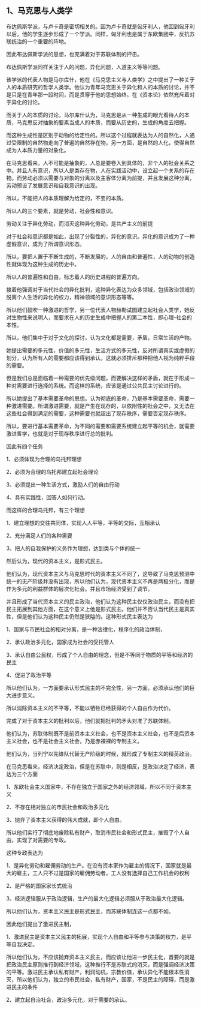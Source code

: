 <h2>1、马克思与人类学</h2><p data-pid="PWrNZ7I6">布达佩斯学派，与卢卡奇是密切相关的。因为卢卡奇就是匈牙利人，他回到匈牙利以后，他的学生逐步形成了一个学派。同样，匈牙利也是属于东欧集团中，反抗苏联统治的一个重要的阵地。</p><p data-pid="S8AYHHnY">因此布达佩斯学派的思想，也充满着对于苏联体制的抨击。</p><p data-pid="Aw_uHKck">布达佩斯学派同样关注于人的问题，异化问题，人道主义等等问题。</p><p data-pid="l0fOnwXI">该学派的代表人物是马尔库什，他在《马克思主义与人类学》之中提出了一种关于人的本质研究的哲学人类学。他认为青年马克思关于异化和人的本质的讨论，并不是只是在青年那一段时间，而是贯穿于他的思想始终。在《资本论》依然充斥着对于异化的讨论。</p><p data-pid="w79X6hN1">而关于人的本质的讨论，马尔库什认为，马克思是从一种生成的眼光看待人的本质，马克思反对抽象的要素当成人的本质，而要从历史的，生成的角度去把握。</p><p data-pid="IRWewWhy">而这种生成性是区别于动物的给定性的。所以这个过程就表达为人的自然化，人通过受限制的自然物走向了普遍的自然存在物，另一方面，是自然的人化，使得自然成为人本质力量的对象化。</p><p data-pid="gimn5Tpp">在马克思看来，人不可能是抽象的，人总是要卷入到具体的，非个人的社会关系之中。并且人有意识，所以人是类存在物，人在实践活动中，设立起一个关系的存在物。而劳动必须以需要与对象的分离以及主客体分离为前提，并且发展这种分离，劳动预设了发展意识和自我意识的出现。</p><p data-pid="8egtwQpJ">所以，不能把人的本质理解为给定的，不变的本质。</p><p data-pid="9lHv1EDE">所以人的三个要素，就是劳动，社会性和意识。</p><p data-pid="ahUbFx-l">劳动关注于异化劳动，而消灭这种异化劳动，是共产主义的前提</p><p data-pid="9FdbR2W5">对于社会和意识都是如此，出现了分裂性的，异化的意识。异化的意识成为了一种虚假意识，成为了所谓意识形态。</p><p data-pid="SOhMui9m">所以，要把人置于不断生成的，不断发展的，人的自由和普遍性，人的动物的创造性就体现为这种生成的历史中。</p><p data-pid="Q-jA7aE7">所以人的普遍性和自由，标志着人的历史进程的普遍方向。</p><p data-pid="HHGVVMMI">接着他强调对于当代社会的异化批判，这种异化表达为众多领域，包括政治领域的脱离个人生活的异化的权力，精神领域的意识形态等等。</p><p data-pid="S0mfu6tC">所以他们鼓吹一种激进的哲学，另一位代表人物赫勒试图建立起社会人类学，她反对生物性来说明人，而要求在人的历史生成中把握人的第二本性，即心理-社会的本性。</p><p data-pid="bL7liFN6">所以，他们集中于对于文化的探讨，认为文化都是需要，矛盾，日常生活的产物。</p><p data-pid="RytxvMah">她提出需要的多元性，价值的多元性，生活方式的多元性，反对所谓真实或虚假的划分，认为所有人的需要都应该得到承认。这就必须排斥那种把他人视为纯粹手段的需要。</p><p data-pid="baLgFIBH">但是我们总是面临着一种需要的优先级问题，而要解决这样的矛盾，就在于形成一种对需要进行选择的系统。而这样的系统，应该是通过公共民主讨论进行的。</p><p data-pid="4EPQk9Hu">所以她提出了基本需要革命的思想。认为彻底的革命，乃是基本需要革命，需要一种激进需要。所谓激进需要，就是产生在现存的，以依附性的社会之中，又无法在这些社会得到满足的需要，这种需要也就超出了现存秩序，需要否定现存秩序。</p><p data-pid="vTBHXR8o">所以，要进行基本需要革命，为不同的需要和需要系统建立起平等的机会，就需要激进哲学，也就是对于现存秩序进行总的批判。</p><p data-pid="VbRTcrh2">因此有四个任务</p><p data-pid="w0MEHC1N">1、必须体现为合理的乌托邦理想</p><p data-pid="aB1vq49i">2、必须为合理的乌托邦建立起社会理论</p><p data-pid="VyNUq5mq">3、必须提出一种生活方式，激励人们的自由行动</p><p data-pid="QRhornnB">4、具有实践性，回答人如何行动。</p><p data-pid="G3c4b3yy">而这样的合理乌托邦，有三个理想</p><p data-pid="W4kaPtSa">1、建立理想的交往共同体，实现人人平等，平等的交际，互相承认</p><p data-pid="sNl1Es-A">2、充分满足人们的各种需要</p><p data-pid="x_cGg20i">3、把人的自我保护的义务作为理想，达到类与个体的统一</p><p data-pid="uqb8KhVA">然后认为，现代的资本主义，是形式民主。</p><p data-pid="fLJ5HBb6">他们认为，现代资本主义与马克思时代的资本主义不同了，这导致了马克思预测中统一的无产阶级并没有出现，所以他们认为，现代资本主义不再是两极分化，而是作为多元的利益群体的层次化社会。并且市场经济受到了调节。</p><p data-pid="eJc_eKuB">并且形成了当代资本主义的民主政治，他们认为这种民主仅仅政治民主，而没有把民主拓展到其他方面，在这个意义上他是形式民主。他们并不否认当代民主是真实性，但是他们认为这种民主仍然是狭隘的。这种形式民主表达为</p><p data-pid="_BdQ35zj">1、国家与市民社会的相对分离，是一种法律化，程序化的政治体制，</p><p data-pid="yYfoe2y6">2、承认政治多元化，国家成为社会的受托管人</p><p data-pid="STBWTJJa">3、承认自由公民权，形成了个人自由的理念，但是不等同于物质的平等和经济的民主</p><p data-pid="MDv5r_i1">4、促进了政治平等</p><p data-pid="SWieaJPw">所以他们认为，一方面要承认形式民主的不完全性，另一方面，必须承认他们的巨大进步意义。</p><p data-pid="AvFwJt6S">所以消除资本主义的不平等，不能以牺牲已经获得的个人自由作为代价。</p><p data-pid="WTZ25eM5">完成了对于资本主义的批判以后，他们就把批判的矛头对准了苏联体制。</p><p data-pid="BRczSDQi">他们认为，苏联体制既不是前资本主义社会，也不是资本主义社会，也不是后资本主义社会，也不是社会主义社会，乃是赤裸裸的专制主义。</p><p data-pid="29HAFLyP">他们认为，当列宁以先锋队代替无产阶级的时候，就形成了专制主义的精英政治。</p><p data-pid="xryCOwTV">在马克思看来，经济决定政治，但是在苏联中，则是相反，是政治决定了经济，表达为三个方面</p><p data-pid="lGoMPmd4">1、东欧社会主义国家中，不存在独立于国家之外的经济领域，所以不同于资本主义</p><p data-pid="rnXNhL-e">2、不存在相对独立的市民社会和政治多元化</p><p data-pid="2kDCN4Jd">3、抛弃了资本主义获得的伟大成就，即个人自由。</p><p data-pid="Mlx2707V">所以他们实行了彻底地废除私有财产，取消市民社会和形式民主，摧毁了个人自由，实现了对需要的专政。</p><p data-pid="GRNGqieX">这种专政表达为</p><p data-pid="-YAVReTr">1、是异化劳动和雇佣劳动的生产。在没有资本家作为雇主的情况下，国家就是最大的雇主，工人只不过是国家的雇佣劳动者，工人没有选择自己工作机会的权利</p><p data-pid="CgVkLR1P">2、是严格的国家家长式统治</p><p data-pid="g6Bhb6FL">3、经济逻辑服从于政治逻辑，生产的最大化逻辑必须服从于政治最大化逻辑。</p><p data-pid="lQRW6FdW">所以他们认为，资本主义民主是形式民主，而苏联体制连这一点都不如。</p><p data-pid="qtwIWwwK">因此他们提出了激进民主制，</p><p data-pid="Lloi1TgX">1、激进民主是资本主义民主的拓展，实现个人自由和平等参与决策的权力，是平等自我决定。</p><p data-pid="KGc2wMdS">所以他们认为，不应该抛弃资本主义民主，而应该让他进一步民主化，首要的就是把政治民主原则推行到经济领域，这种推行不是苏联式的消灭，而是强调经济决策的平等。激进民主承认私有财产，利润动机，宗教价值，承认异化不能根本性消灭，所以他们认为，独立的市民社会，私有财产，国家，不是民主的障碍，而是激进民主的条件</p><p data-pid="-tQuz74L">2、建立起自治社会，政治多元化，对于需要的承认。</p><p></p><p></p><p></p><p></p><p></p><p></p><p></p>